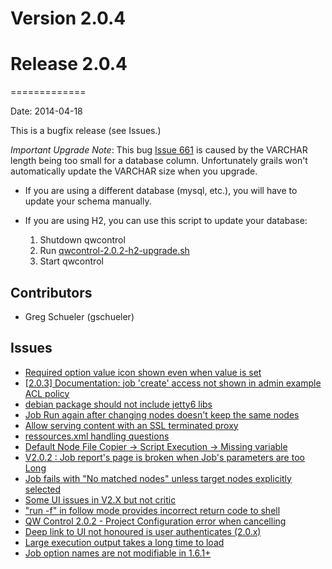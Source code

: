 # Version 2.0.4



# Release 2.0.4
=============

Date: 2014-04-18

This is a bugfix release (see Issues.)

*Important Upgrade Note*: This bug [Issue 661](https://github.com/qwcontrol/qwcontrol/issues/661)
is caused by the VARCHAR length being too small for a database column.  Unfortunately grails won't
automatically update the VARCHAR size when you upgrade.

* If you are using a different database (mysql, etc.), you will have
to update your schema manually.
* If you are using H2, you can use this
script to update your database:

    1. Shutdown qwcontrol
    2. Run [qwcontrol-2.0.2-h2-upgrade.sh](https://gist.github.com/gschueler/9534814#file-qwcontrol-2-0-2-h2-upgrade-sh)
    3. Start qwcontrol

## Contributors

* Greg Schueler (gschueler)

## Issues

* [Required option value icon shown even when value is set](https://github.com/qwcontrol/qwcontrol/issues/740)
* [[2.0.3] Documentation: job 'create' access not shown in admin example ACL policy](https://github.com/qwcontrol/qwcontrol/issues/738)
* [debian package should not include jetty6 libs](https://github.com/qwcontrol/qwcontrol/issues/735)
* [Job Run again after changing nodes doesn't keep the same nodes](https://github.com/qwcontrol/qwcontrol/issues/734)
* [Allow serving content with an SSL terminated proxy](https://github.com/qwcontrol/qwcontrol/issues/732)
* [ressources.xml handling questions](https://github.com/qwcontrol/qwcontrol/issues/730)
* [Default Node File Copier -> Script Execution -> Missing variable](https://github.com/qwcontrol/qwcontrol/issues/725)
* [V2.0.2 : Job report's page is broken when Job's parameters are too Long](https://github.com/qwcontrol/qwcontrol/issues/721)
* [Job fails with "No matched nodes" unless target nodes explicitly selected](https://github.com/qwcontrol/qwcontrol/issues/719)
* [Some UI issues in V2.X but not critic](https://github.com/qwcontrol/qwcontrol/issues/717)
* ["run -f" in follow mode provides incorrect return code to shell](https://github.com/qwcontrol/qwcontrol/issues/714)
* [QW Control 2.0.2 - Project Configuration error when cancelling](https://github.com/qwcontrol/qwcontrol/issues/708)
* [Deep link to UI not honoured is user authenticates (2.0.x)](https://github.com/qwcontrol/qwcontrol/issues/703)
* [Large execution output takes a long time to load](https://github.com/qwcontrol/qwcontrol/issues/655)
* [Job option names are not modifiable in 1.6.1+](https://github.com/qwcontrol/qwcontrol/issues/559)